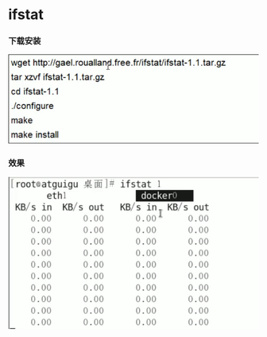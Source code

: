 # ifstat

### 下载安装

![20190603204913](assets/20190603204913.png)

### 效果

![ifstat](assets/ifstat.png)